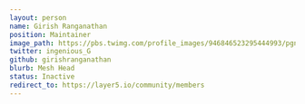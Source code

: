 ```yaml
---
layout: person
name: Girish Ranganathan
position: Maintainer
image_path: https://pbs.twimg.com/profile_images/946846523295444993/pgnyCSTD_400x400.jpg
twitter: ingenious_G
github: girishranganathan
blurb: Mesh Head
status: Inactive
redirect_to: https://layer5.io/community/members
---
```


